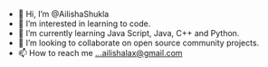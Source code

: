 - 👋 Hi, I’m @AilishaShukla
- 👀 I’m interested in learning to code.
- 🌱 I’m currently learning Java Script, Java, C++ and Python.
- 💞️ I’m looking to collaborate on open source community projects.
- 📫 How to reach me ...ailishalax@gmail.com

<!---
AilishaShukla/AilishaShukla is a ✨ special ✨ repository because its `README.md` (this file) appears on your GitHub profile.
You can click the Preview link to take a look at your changes.
--->

